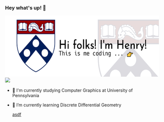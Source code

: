 ### Hey what's up! 👋

<img src="images/title.jpg" style="height: 200px"><img src="images/giphy.gif"  style="height: 200px"/>

- 🏫 I'm currently studying Computer Graphics at University of Pennsylvania

- 🌱 I’m currently learning Discrete Differential Geometry
  
  <a href="ddg.md">asdf</a>
  
  <!--
  **SirEnri2001/sirenri2001** is a ✨ _special_ ✨ repository because its `README.md` (this file) appears on your GitHub profile.

Here are some ideas to get you started:

- 🔭 I’m currently working on ...
- 🌱 I’m currently learning ...
- 👯 I’m looking to collaborate on ...
- 🤔 I’m looking for help with ...
- 💬 Ask me about ...
- 📫 How to reach me: ...
- 😄 Pronouns: ...
- ⚡ Fun fact: ...
  -->
